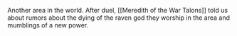 Another area in the world. After duel, [[Meredith of the War Talons]] told us about rumors about the dying of the raven god they worship in the area and mumblings of a new power.
